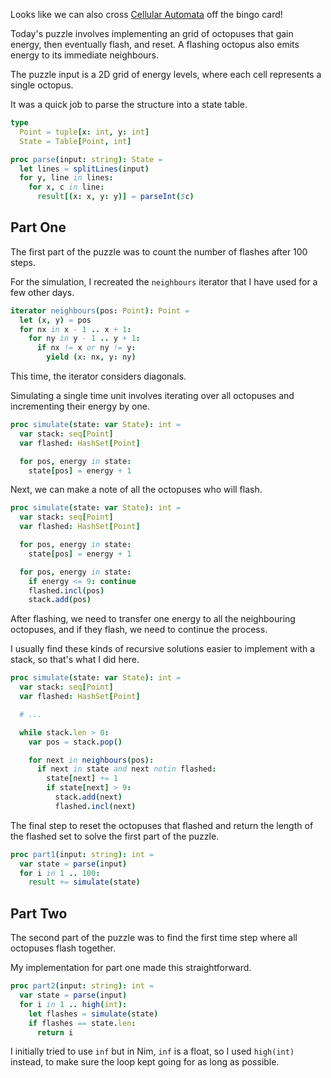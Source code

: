 Looks like we can also cross [Cellular Automata](https://en.wikipedia.org/wiki/Cellular_automaton) off the bingo card!

Today's puzzle involves implementing an grid of octopuses that gain energy, then eventually flash, and reset. A flashing octopus also emits energy to its immediate neighbours.

The puzzle input is a 2D grid of energy levels, where each cell represents a single octopus.

It was a quick job to parse the structure into a state table.

```nim
type
  Point = tuple[x: int, y: int]
  State = Table[Point, int]

proc parse(input: string): State =
  let lines = splitLines(input)
  for y, line in lines:
    for x, c in line:
      result[(x: x, y: y)] = parseInt($c)
```

## Part One
The first part of the puzzle was to count the number of flashes after 100 steps.

For the simulation, I recreated the `neighbours` iterator that I have used for a few other days.

```nim
iterator neighbours(pos: Point): Point =
  let (x, y) = pos
  for nx in x - 1 .. x + 1:
    for ny in y - 1 .. y + 1:
      if nx != x or ny != y:
        yield (x: nx, y: ny)
```

This time, the iterator considers diagonals.

Simulating a single time unit involves iterating over all octopuses and incrementing their energy by one.

```nim
proc simulate(state: var State): int =
  var stack: seq[Point]
  var flashed: HashSet[Point]

  for pos, energy in state:
    state[pos] = energy + 1
```

Next, we can make a note of all the octopuses who will flash.

```nim
proc simulate(state: var State): int =
  var stack: seq[Point]
  var flashed: HashSet[Point]

  for pos, energy in state:
    state[pos] = energy + 1

  for pos, energy in state:
    if energy <= 9: continue
    flashed.incl(pos)
    stack.add(pos)
```

After flashing, we need to transfer one energy to all the neighbouring octopuses, and if they flash, we need to continue the process.

I usually find these kinds of recursive solutions easier to implement with a stack, so that's what I did here.

```nim
proc simulate(state: var State): int =
  var stack: seq[Point]
  var flashed: HashSet[Point]

  # ...

  while stack.len > 0:
    var pos = stack.pop()

    for next in neighbours(pos):
      if next in state and next notin flashed:
        state[next] += 1
        if state[next] > 9:
          stack.add(next)
          flashed.incl(next)
```

The final step to reset the octopuses that flashed and return the length of the flashed set to solve the first part of the puzzle.

```nim
proc part1(input: string): int =
  var state = parse(input)
  for i in 1 .. 100:
    result += simulate(state)
```

## Part Two
The second part of the puzzle was to find the first time step where all octopuses flash together.

My implementation for part one made this straightforward.

```nim
proc part2(input: string): int =
  var state = parse(input)
  for i in 1 .. high(int):
    let flashes = simulate(state)
    if flashes == state.len:
      return i
```

I initially tried to use `inf` but in Nim, `inf` is a float, so I used `high(int)` instead, to make sure the loop kept going for as long as possible.
